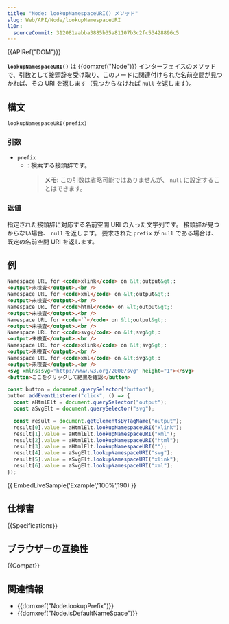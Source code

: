```yaml
---
title: "Node: lookupNamespaceURI() メソッド"
slug: Web/API/Node/lookupNamespaceURI
l10n:
  sourceCommit: 312081aabba3885b35a81107b3c2fc53428896c5
---
```


{{APIRef("DOM")}}

**`lookupNamespaceURI()`** は {{domxref("Node")}} インターフェイスのメソッドで、引数として接頭辞を受け取り、このノードに関連付けられた名前空間が見つかれば、その URI を返します（見つからなければ `null` を返します）。

## 構文

```js-nolint
lookupNamespaceURI(prefix)
```

### 引数

- `prefix`
  - : 検索する接頭辞です。
    > **メモ:** この引数は省略可能ではありませんが、 `null` に設定することはできます。

### 返値

指定された接頭辞に対応する名前空間 URI の入った文字列です。
接頭辞が見つからない場合、 `null` を返します。
要求された `prefix` が `null` である場合は、既定の名前空間 URI を返します。

## 例

```html
Namespace URL for <code>xlink</code> on &lt;output&gt;:
<output>未検査</output>.<br />
Namespace URL for <code>xml</code> on &lt;output&gt;:
<output>未検査</output>.<br />
Namespace URL for <code>html</code> on &lt;output&gt;:
<output>未検査</output>.<br />
Namespace URL for <code>``</code> on &lt;output&gt;:
<output>未検査</output>.<br />
Namespace URL for <code>svg</code> on &lt;svg&gt;:
<output>未検査</output>.<br />
Namespace URL for <code>xlink</code> on &lt;svg&gt;:
<output>未検査</output>.<br />
Namespace URL for <code>xml</code> on &lt;svg&gt;:
<output>未検査</output>.<br />
<svg xmlns:svg="http://www.w3.org/2000/svg" height="1"></svg>
<button>ここをクリックして結果を確認</button>
```

```js
const button = document.querySelector("button");
button.addEventListener("click", () => {
  const aHtmlElt = document.querySelector("output");
  const aSvgElt = document.querySelector("svg");

  const result = document.getElementsByTagName("output");
  result[0].value = aHtmlElt.lookupNamespaceURI("xlink");
  result[1].value = aHtmlElt.lookupNamespaceURI("xml");
  result[2].value = aHtmlElt.lookupNamespaceURI("html");
  result[3].value = aHtmlElt.lookupNamespaceURI("");
  result[4].value = aSvgElt.lookupNamespaceURI("svg");
  result[5].value = aSvgElt.lookupNamespaceURI("xlink");
  result[6].value = aSvgElt.lookupNamespaceURI("xml");
});
```

{{ EmbedLiveSample('Example','100%',190) }}

## 仕様書

{{Specifications}}

## ブラウザーの互換性

{{Compat}}

## 関連情報

- {{domxref("Node.lookupPrefix")}}
- {{domxref("Node.isDefaultNameSpace")}}
